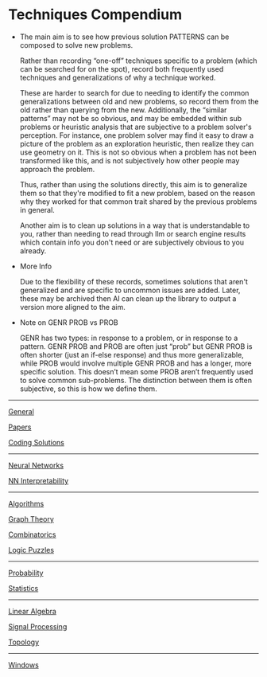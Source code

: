 # Techniques Compendium

- The main aim is to see how previous solution PATTERNS can be composed to solve new problems.
    
    Rather than recording “one-off” techniques specific to a problem (which can be searched for on the spot), record both frequently used techniques and generalizations of why a technique worked. 
    
    These are harder to search for due to needing to identify the common generalizations between old and new problems, so record them from the old rather than querying from the new. Additionally, the “similar patterns” may not be so obvious, and may be embedded within sub problems or heuristic analysis that are subjective to a problem solver's perception. For instance, one problem solver may find it easy to draw a picture of the problem as an exploration heuristic, then realize they can use geometry on it. This is not so obvious when a problem has not been transformed like this, and is not subjectively how other people may approach the problem.
    
    Thus, rather than using the solutions directly, this aim is to generalize them so that they're modified to fit a new problem, based on the  reason why they worked for that common trait shared by the previous problems in general.
    
    Another aim is to clean up solutions in a way that is understandable to you, rather than needing to read through llm or search engine results which contain info you don't need or are subjectively obvious to you already.
    
- More Info
    
    Due to the flexibility of these records, sometimes solutions that aren't generalized and are specific to uncommon issues are added. Later, these may be archived then AI can clean up the library to output a version more aligned to the aim.
    
- Note on GENR PROB vs PROB
    
    GENR has two types: in response to a problem, or in response to a pattern. GENR PROB and PROB are often just “prob” but GENR PROB is often shorter (just an if-else response) and thus more generalizable, while PROB would involve multiple GENR PROB and has a longer, more specific solution. This doesn’t mean some PROB aren’t frequently used to solve common sub-problems. The distinction between them is often subjective, so this is how we define them.
    

---

[General](Techniques%20Compendium%20ea12d22f5a8940b190b553d17200ba08/General%2059edbfce78e0462499eae794a383f97b.md) 

[Papers](Techniques%20Compendium%20ea12d22f5a8940b190b553d17200ba08/Papers%2020cd11d6dd1043e7bb87669cff1b3b69.md) 

[Coding Solutions](Techniques%20Compendium%20ea12d22f5a8940b190b553d17200ba08/Coding%20Solutions%20d259ceae80674c2ab46ebdc6dbb5d600.md)

---

[Neural Networks](Techniques%20Compendium%20ea12d22f5a8940b190b553d17200ba08/Neural%20Networks%20bd4d93fa2afb487fa02f2f2e877659ad.md)

[NN Interpretability](Techniques%20Compendium%20ea12d22f5a8940b190b553d17200ba08/NN%20Interpretability%207fcd57f701554addb98bd2c3762f8b8f.md)

---

[Algorithms ](Techniques%20Compendium%20ea12d22f5a8940b190b553d17200ba08/Algorithms%204a3f08cb30114810bae63ad0a7893ff1.md)

[Graph Theory](Techniques%20Compendium%20ea12d22f5a8940b190b553d17200ba08/Graph%20Theory%2053e41356bd844ed989b3eb87e7aec290.md) 

[Combinatorics](Techniques%20Compendium%20ea12d22f5a8940b190b553d17200ba08/Combinatorics%20dba80e4749bc4244a7bc115f5ef19118.md) 

[Logic Puzzles](Techniques%20Compendium%20ea12d22f5a8940b190b553d17200ba08/Logic%20Puzzles%2086648843240d41b2b9266d739b0d62d9.md) 

---

[Probability](Techniques%20Compendium%20ea12d22f5a8940b190b553d17200ba08/Probability%20d1be1111e6344e4e993a76f822ee185e.md) 

[Statistics ](Techniques%20Compendium%20ea12d22f5a8940b190b553d17200ba08/Statistics%20f227446aaeff44fbbb1dcd16ce8120cd.md)

---

[Linear Algebra](Techniques%20Compendium%20ea12d22f5a8940b190b553d17200ba08/Linear%20Algebra%20c52a99cd0c0f4099be6c4224fe8ca6f5.md) 

[Signal Processing](Techniques%20Compendium%20ea12d22f5a8940b190b553d17200ba08/Signal%20Processing%20bf2fce6e90734cf3b3f5c302ea2211bb.md) 

[Topology](Techniques%20Compendium%20ea12d22f5a8940b190b553d17200ba08/Topology%20d5a4bdbe06bc4f3898687ff3e5378797.md) 

---

[Windows](Techniques%20Compendium%20ea12d22f5a8940b190b553d17200ba08/Windows%2064b6c6db2066453985e4dc738bb610d2.md)
